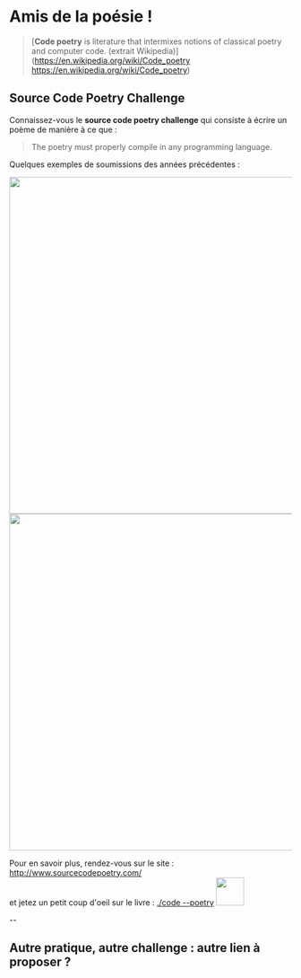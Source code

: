 # Amis de la poésie !


> [**Code poetry** is literature that intermixes notions of classical poetry and computer code.
(extrait Wikipedia)](https://en.wikipedia.org/wiki/Code_poetry https://en.wikipedia.org/wiki/Code_poetry)


## Source Code Poetry Challenge 

Connaissez-vous le **source code poetry challenge** qui consiste à écrire un poème de manière à ce que :   

> The poetry must properly compile in any programming language. 

Quelques exemples de soumissions des années précédentes :

 <img src="http://www.sourcecodepoetry.com/file/2015/05/13/179070_151126888387332_1021759542_n_1.png" width="600">  
 
 <img src="http://www.sourcecodepoetry.com/file/2015/05/13/551939_151125001720854_1164601800_n_1.png" width="600">  


Pour en savoir plus, rendez-vous sur le site : http://www.sourcecodepoetry.com/  
et jetez un petit coup d'oeil sur le livre : [./code --poetry](https://leanpub.com/code-poetry ) <img src="https://s3.amazonaws.com/titlepages.leanpub.com/code-poetry/hero?1479665026" width="50">   


--

## Autre pratique, autre challenge : autre lien à proposer ?

